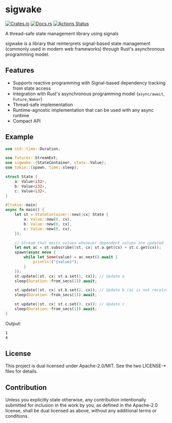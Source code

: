 # sigwake

[![Crates.io](https://img.shields.io/crates/v/sigwake.svg)](https://crates.io/crates/sigwake)
[![Docs.rs](https://docs.rs/sigwake/badge.svg)](https://docs.rs/sigwake/)
[![Actions Status](https://github.com/frozenlib/sigwake/workflows/CI/badge.svg)](https://github.com/frozenlib/sigwake/actions)

A thread-safe state management library using signals

sigwake is a library that reinterprets signal-based state management (commonly used in modern web frameworks) through Rust's asynchronous programming model.

## Features

- Supports reactive programming with Signal-based dependency tracking from state access
- Integration with Rust's asynchronous programming model (`async/await`, `Future`, `Waker`)
- Thread-safe implementation
- Runtime-agnostic implementation that can be used with any async runtime
- Compact API

## Example

```rust
use std::time::Duration;

use futures::StreamExt;
use sigwake::{StateContainer, state::Value};
use tokio::{spawn, time::sleep};

struct State {
    a: Value<i32>,
    b: Value<i32>,
    c: Value<i32>,
}

#[tokio::main]
async fn main() {
    let st = StateContainer::new(|cx| State {
        a: Value::new(0, cx),
        b: Value::new(0, cx),
        c: Value::new(0, cx),
    });

    // Stream that emits values whenever dependent values are updated
    let mut ac = st.subscribe(|st, cx| st.a.get(cx) + st.c.get(cx));
    spawn(async move {
        while let Some(value) = ac.next().await {
            println!("{value}");
        }
    });
    st.update(|st, cx| st.a.set(1, cx)); // Update a
    sleep(Duration::from_secs(1)).await;

    st.update(|st, cx| st.b.set(2, cx)); // Update b (ac is not recalculated)
    sleep(Duration::from_secs(1)).await;

    st.update(|st, cx| st.c.set(3, cx)); // Update c
    sleep(Duration::from_secs(1)).await;
}
```

Output:

```txt
1
4
```

## License

This project is dual licensed under Apache-2.0/MIT. See the two LICENSE-\* files for details.

## Contribution

Unless you explicitly state otherwise, any contribution intentionally submitted for inclusion in the work by you, as defined in the Apache-2.0 license, shall be dual licensed as above, without any additional terms or conditions.
